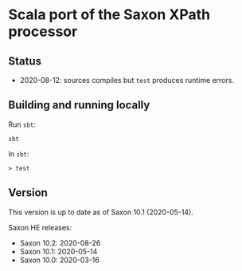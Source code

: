 # Scala port of the Saxon XPath processor

## Status

- 2020-08-12: sources compiles but `test` produces runtime errors. 

## Building and running locally

Run `sbt`:

```
sbt
```

In `sbt`:

```
> test
```

## Version

This version is up to date as of Saxon 10.1 (2020-05-14).

Saxon HE releases:

- Saxon 10.2: 2020-08-26
- Saxon 10.1: 2020-05-14
- Saxon 10.0: 2020-03-16

